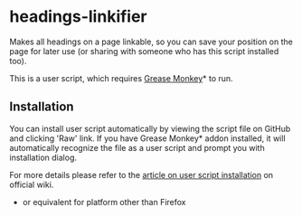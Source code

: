 # headings-linkifier
Makes all headings on a page linkable, so you can save your position on the page for later use (or sharing with someone who has this script installed too).

This is a user script, which requires [Grease Monkey](firefox-addon)* to run.

## Installation
You can install user script automatically by viewing the script file on GitHub and clicking 'Raw' link. If you have Grease Monkey* addon installed, it will automatically recognize the file as a user script and prompt you with installation dialog.

For more details please refer to the [article on user script installation](gm-install-docs) on official wiki.

* or equivalent for platform other than Firefox

[firefox-addon]: https://addons.mozilla.org/pl/firefox/addon/greasemonkey/ "Grease Monkey on Firefox Addons"
[gm-install-docs]: https://wiki.greasespot.net/Greasemonkey_Manual:Installing_Scripts "User script installtion on Grease Monkey's offical wiki"
